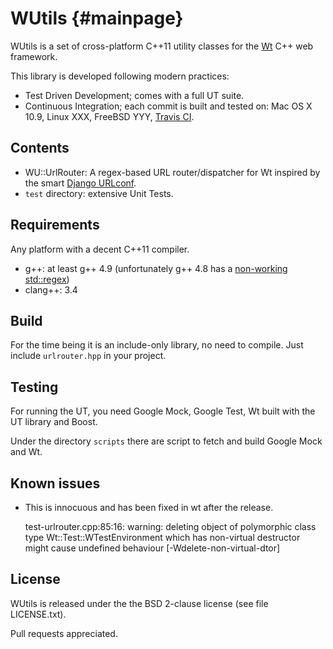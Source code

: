 WUtils {#mainpage}
======

WUtils is a set of cross-platform C++11 utility classes for the [Wt] C++ web framework.

This library is developed following modern practices:

* Test Driven Development; comes with a full UT suite.
* Continuous Integration; each commit is built and tested on: Mac OS X 10.9, Linux XXX, FreeBSD YYY, [Travis CI].

Contents
--------

* WU::UrlRouter: A regex-based URL router/dispatcher for Wt inspired by the smart [Django URLconf].
* `test` directory: extensive Unit Tests.

Requirements
------------

Any platform with a decent C++11 compiler.

* g++: at least g++ 4.9 (unfortunately g++ 4.8 has a [non-working std::regex][g++ broken regex])
* clang++: 3.4

Build
-----

For the time being it is an include-only library, no need to compile. Just include `urlrouter.hpp` in your project.

Testing
-------

For running the UT, you need Google Mock, Google Test, Wt built with the UT library and Boost.

Under the directory `scripts` there are script to fetch and build Google Mock and Wt.

Known issues
------------

* This is innocuous and has been fixed in wt after the release.

    test-urlrouter.cpp:85:16: warning: deleting object of polymorphic class type Wt::Test::WTestEnvironment which has non-virtual destructor might cause undefined behaviour [-Wdelete-non-virtual-dtor]

License
-------

WUtils is released under the the BSD 2-clause license (see file LICENSE.txt).

Pull requests appreciated.

[Wt]: http://www.webtoolkit.eu/wt
[Django URLconf]: https://docs.djangoproject.com/en/dev/topics/http/urls
[Travis CI]: https://travis-ci.org/marco-m/wutils
[g++ broken regex]: http://gcc.gnu.org/bugzilla/show_bug.cgi?id=53631

